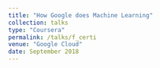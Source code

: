 ```yaml
---
title: "How Google does Machine Learning"
collection: talks
type: "Coursera"
permalink: /talks/f_certi
venue: "Google Cloud"
date: September 2018
---
```

